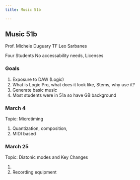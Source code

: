 ```yaml
---
title: Music 51b

---
```


## Music 51b

Prof. Michele Duguary
TF Leo Sarbanes

Four Students
No accessability needs, Licenses 

### Goals

1. Exposure to DAW (Logic)
2. What is Logic Pro, what does it look like, Stems, why use it?
3. Generate basic music
4. Most students were in 51a so have GB background

### March 4

Topic: Microtiming

1. Quantization, composition, 
2. MIDI based


### March 25

Topic: Diatonic modes and Key Changes

1. 
2. Recording equipment